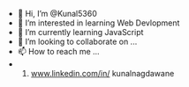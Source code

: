 - 👋 Hi, I’m @Kunal5360
- 👀 I’m interested in learning Web Devlopment
- 🌱 I’m currently learning JavaScript
- 💞️ I’m looking to collaborate on ...
- 📫 How to reach me ...
- 1. www.linkedin.com/in/
kunalnagdawane



<!---
Kunal5360/Kunal5360 is a ✨ special ✨ repository because its `README.md` (this file) appears on your GitHub profile.
You can click the Preview link to take a look at your changes.
--->
